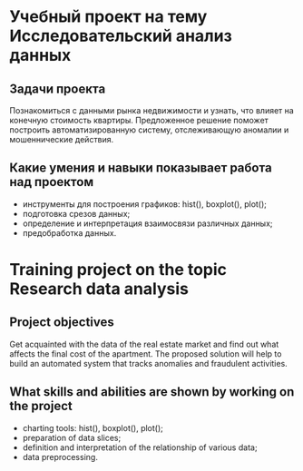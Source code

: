 # Учебный проект на тему **Исследовательский анализ данных**
## Задачи проекта
Познакомиться с данными рынка недвижимости и узнать, что влияет на конечную стоимость квартиры. 
Предложенное решение поможет построить автоматизированную систему, отслеживающую аномалии и мошеннические действия.
## Какие умения и навыки показывает работа над проектом
- инструменты для построения графиков: hist(), boxplot(), plot();
- подготовка срезов данных;
- определение и интерпретация взаимосвязи различных данных;
- предобработка данных.

# Training project on the topic **Research data analysis**
## Project objectives
Get acquainted with the data of the real estate market and find out what affects the final cost of the apartment. 
The proposed solution will help to build an automated system that tracks anomalies and fraudulent activities.
## What skills and abilities are shown by working on the project
- charting tools: hist(), boxplot(), plot();
- preparation of data slices;
- definition and interpretation of the relationship of various data;
- data preprocessing.
